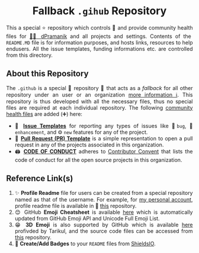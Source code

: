 <h1 align = "center">
  Fallback <code>.gihub</code> Repository
</h1>

<div align = "justify">

This a special ⭐ repository which controls 🔑 and provide community health files for [👨‍💼 dPramanik](https://github.com/ZenithClown) and all projects and settings. Contents of the `README.MD` file is for information purposes, and hosts links, resources to help endusers. All the issue templates, funding informations etc. are controlled from this directory.

## About this Repository

The `.github` is a special 🌟 repository 📃 that acts as a *fallback* for all other repository under an user or an organization [more information ℹ](https://www.freecodecamp.org/news/how-to-use-the-dot-github-repository/). This repository is thus developed with all the necessary files, thus no special files are required at each individual repository. The following [community health files](https://docs.github.com/en/communities/setting-up-your-project-for-healthy-contributions/creating-a-default-community-health-file) are added (➕) here:

  * 🧰 [**Issue Templates**](.github/ISSUE_TEMPLATE) for reporting any types of issues like 🐛`bug`, 🎉 `enhancement`, and ⚙ `new` features for any of the project.
  * 🔩 [**Pull Request (PR) Template**](.github/PULL_REQUEST_TEMPLATE.md) is a simple representation to open a pull request in any of the projects associated in this organization.
  * 🖨 [**CODE OF CONDUCT**](.github/CODE_OF_CONDUCT.md) adheres to [Contributor Convent](https://www.contributor-covenant.org/) that lists the code of conduct for all the open source projects in this organization.

## Reference Link(s)

  1. ✨ **Profile Readme** file for users can be created from a special repository named as that of the username. For example, for [my personal account](https://github.com/ZenithClown), profile readme file is available in 📔 [this](https://github.com/ZenithClown/ZenithClown) repository.
  2. 😊 GitHub **Emoji Cheatsheet** is available [here](https://github.com/ikatyang/emoji-cheat-sheet/blob/master/README.md) which is automatically updated from GitHub Emoji API and Unicode Full Emoji List.
  3. 😁 **3D Emoji** is also supported by GitHub which is available [here](https://animated-fluent-emoji.vercel.app/) profivded by Tarikul, and the source code files can be accessed from [this](https://github.com/Tarikul-Islam-Anik/Animated-Fluent-Emojis/tree/master/Emojis) repository.
  4. 🔰 **Create/Add Badges** to your `README` files from [ShieldsIO](https://shields.io/).

</div>
